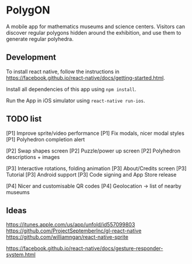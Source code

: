 # PolygON

A mobile app for mathematics museums and science centers. Visitors can discover regular polygons hidden around the exhibition, and use them to generate regular polyhedra.


## Development

To install react native, follow the instructions in https://facebook.github.io/react-native/docs/getting-started.html.

Install all dependencies of this app using `npm install`.

Run the App in iOS simulator using `react-native run-ios`.


## TODO list

[P1] Improve sprite/video performance
[P1] Fix modals, nicer modal styles
[P1] Polyhedron completion alert

[P2] Swap shapes screen
[P2] Puzzle/power up screen
[P2] Polyhedron descriptions + images

[P3] Interactive rotations, folding animation
[P3] About/Credits screen
[P3] Tutorial
[P3] Android support
[P3] Code signing and App Store release

[P4] Nicer and customisable QR codes
[P4] Geolocation -> list of nearby museums


## Ideas

https://itunes.apple.com/us/app/unfold/id557099803
https://github.com/ProjectSeptemberInc/gl-react-native
https://github.com/williamngan/react-native-sprite

https://facebook.github.io/react-native/docs/gesture-responder-system.html
